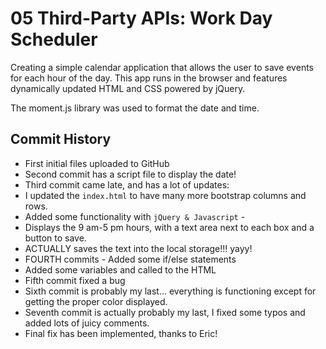 # 05 Third-Party APIs: Work Day Scheduler

Creating a simple calendar application that allows the user to save events for each hour of the day. This app runs in the browser and features dynamically updated HTML and CSS powered by jQuery.

The moment.js library was used to format the date and time.

## Commit History
* First initial files uploaded to GitHub
* Second commit has a script file to display the date!
* Third commit came late, and has a lot of updates:
* I updated the `index.html` to have many more bootstrap columns and rows.
* Added some functionality with `jQuery & Javascript` - 
* Displays the 9 am-5 pm hours, with a text area next to each box and a button to save.
* ACTUALLY saves the text into the local storage!!! yayy!
* FOURTH commits - Added some if/else statements
* Added some variables and called to the HTML
* Fifth commit fixed a bug
* Sixth commit is probably my last... everything is functioning except for getting the proper color displayed.
* Seventh commit is actually probably my last, I fixed some typos and added lots of juicy comments.
* Final fix has been implemented, thanks to Eric!